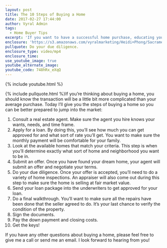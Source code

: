 ```yaml
---
layout: post
title: The 10 Steps of Buying a Home
date: 2017-02-27 17:44:00
author: Vyral Admin
tags:
  - Home Buyer Tips
excerpt: 'If you want to have a successful home purchase, educating yourself on these 10 steps will help you prepare.'
enclosure: 'https://s3.amazonaws.com/vyralmarketing/Heidi+Phong/Sacramento+Real+Estate-+The+10+steps+of+a+home+purchase.mp4'
pullquote: Do your due diligence.
enclosure_type: video/mp4
enclosure_time:
use_youtube_image: true
youtube_alternate_image:
youtube_code: 748hRx_eXqQ
---
```



{% include youtube.html %}

{% include pullquote.html %}If you’re thinking about buying a home, you should know the transaction will be a little bit more complicated than your average purchase. Today I’ll give you the steps of buying a home so you can be better prepared to jump into the market:

1. Consult a real estate agent. Make sure the agent you hire knows your wants, needs, and time frame.
2. Apply for a loan. By doing this, you’ll see how much you can get approved for and what sort of rate you’ll get. You want to make sure the monthly payment will be comfortable for your family.
3. Look at the available homes that match your criteria. This step is when you’ll determine exactly what sort of home and neighborhood you want to be in.
4. Submit an offer. Once you have found your dream home, your agent will submit an offer and negotiate your terms.
5. Do your due diligence. Once your offer is accepted, you’ll need to do a variety of home inspections. An appraiser will also come out during this step to make sure the home is selling at fair market value.
6. Send your loan package into the underwriters to get approved for your loan.
7. Do a final walkthrough. You’ll want to make sure all the repairs have been done that the seller agreed to do. It’s your last chance to verify the condition of the property.
8. Sign the documents.
9. Pay the down payment and closing costs.
10. Get the keys!

If you have any other questions about buying a home, please feel free to give me a call or send me an email. I look forward to hearing from you!